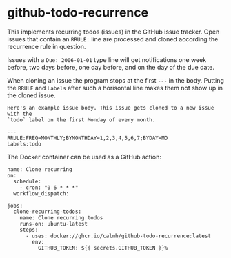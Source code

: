 # github-todo-recurrence

This implements recurring todos (issues) in the GitHub issue tracker. Open
issues that contain an `RRULE:` line are processed and cloned according the
recurrence rule in question.

Issues with a `Due: 2006-01-01` type line will get notifications one week
before, two days before, one day before, and on the day of the due date.

When cloning an issue the program stops at the first `---` in the body.
Putting the `RRULE` and `Labels` after such a horisontal line makes them not
show up in the cloned issue.

```
Here's an example issue body. This issue gets cloned to a new issue with the
`todo` label on the first Monday of every month.

---
RRULE:FREQ=MONTHLY;BYMONTHDAY=1,2,3,4,5,6,7;BYDAY=MO
Labels:todo
```

The Docker container can be used as a GitHub action:

```
name: Clone recurring
on:
  schedule:
    - cron: "0 6 * * *"
  workflow_dispatch:

jobs:
  clone-recurring-todos:
    name: Clone recurring todos
    runs-on: ubuntu-latest
    steps:
      - uses: docker://ghcr.io/calmh/github-todo-recurrence:latest
        env:
          GITHUB_TOKEN: ${{ secrets.GITHUB_TOKEN }}%
```

